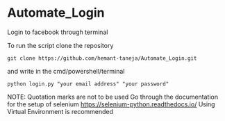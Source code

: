 # Automate_Login
Login to facebook through terminal

To run the script clone the repository 
```
git clone https://github.com/hemant-taneja/Automate_Login.git
```

and write in the cmd/powershell/terminal
```
python login.py "your email address" "your password"
```

NOTE: Quotation marks are not to be used
Go through the documentation for the setup of selenium https://selenium-python.readthedocs.io/
Using Virtual Environment is recommended
